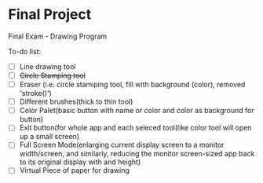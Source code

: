 # Final Project
Final Exam - Drawing Program


To-do list:
 - [ ] Line drawing tool
 - [ ] <del>Circle Stamping tool</del>
 - [ ] Eraser (i.e. circle stamiping tool, fill with background (color), removed 'stroke()')
 - [ ] Different brushes(thick to thin tool)
 - [ ] Color Palet(basic button with name or color and color as background for button)
 - [ ] Exit button(for whole app and each seleced tool(like color tool will open up a small screen)
 - [ ] Full Screen Mode(enlarging current display screen to a monitor width/screen, and similarly, reducing the monitor screen-sized app back to its original display with and height)
 - [ ] Virtual Piece of paper for drawing
